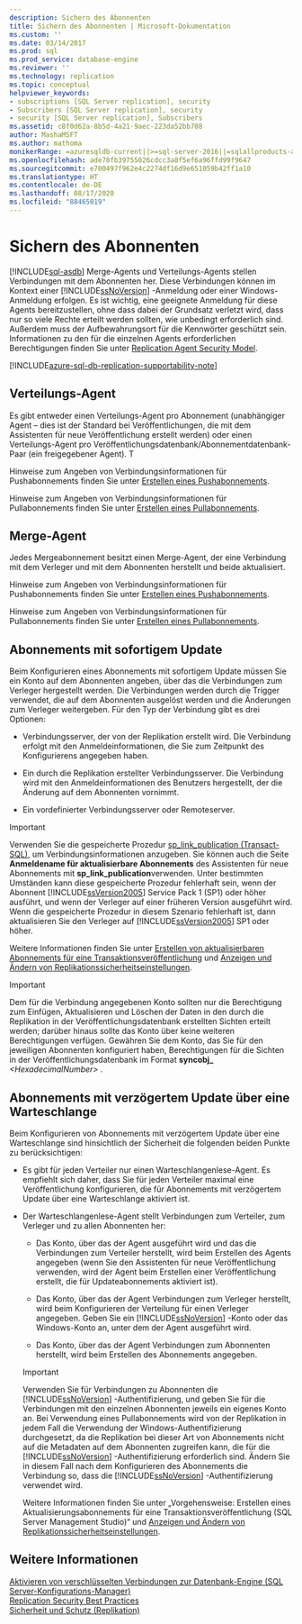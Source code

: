 ```yaml
---
description: Sichern des Abonnenten
title: Sichern des Abonnenten | Microsoft-Dokumentation
ms.custom: ''
ms.date: 03/14/2017
ms.prod: sql
ms.prod_service: database-engine
ms.reviewer: ''
ms.technology: replication
ms.topic: conceptual
helpviewer_keywords:
- subscriptions [SQL Server replication], security
- Subscribers [SQL Server replication], security
- security [SQL Server replication], Subscribers
ms.assetid: c8f0d62a-8b5d-4a21-9aec-223da52bb708
author: MashaMSFT
ms.author: mathoma
monikerRange: =azuresqldb-current||>=sql-server-2016||=sqlallproducts-allversions
ms.openlocfilehash: ade78fb39755026cdcc3a8f5ef6a96ffd99f9647
ms.sourcegitcommit: e700497f962e4c2274df16d9e651059b42ff1a10
ms.translationtype: HT
ms.contentlocale: de-DE
ms.lasthandoff: 08/17/2020
ms.locfileid: "88465019"
---
```

# <a name="secure-the-subscriber"></a>Sichern des Abonnenten
[!INCLUDE[sql-asdb](../../../includes/applies-to-version/sql-asdb.md)]
  Merge-Agents und Verteilungs-Agents stellen Verbindungen mit dem Abonnenten her. Diese Verbindungen können im Kontext einer [!INCLUDE[ssNoVersion](../../../includes/ssnoversion-md.md)] -Anmeldung oder einer Windows-Anmeldung erfolgen. Es ist wichtig, eine geeignete Anmeldung für diese Agents bereitzustellen, ohne dass dabei der Grundsatz verletzt wird, dass nur so viele Rechte erteilt werden sollten, wie unbedingt erforderlich sind. Außerdem muss der Aufbewahrungsort für die Kennwörter geschützt sein. Informationen zu den für die einzelnen Agents erforderlichen Berechtigungen finden Sie unter [Replication Agent Security Model](../../../relational-databases/replication/security/replication-agent-security-model.md).  

[!INCLUDE[azure-sql-db-replication-supportability-note](../../../includes/azure-sql-db-replication-supportability-note.md)]
  
## <a name="distribution-agent"></a>Verteilungs-Agent  
 Es gibt entweder einen Verteilungs-Agent pro Abonnement (unabhängiger Agent – dies ist der Standard bei Veröffentlichungen, die mit dem Assistenten für neue Veröffentlichung erstellt werden) oder einen Verteilungs-Agent pro Veröffentlichungsdatenbank/Abonnementdatenbank-Paar (ein freigegebener Agent). T  
  
 Hinweise zum Angeben von Verbindungsinformationen für Pushabonnements finden Sie unter [Erstellen eines Pushabonnements](../../../relational-databases/replication/create-a-push-subscription.md).  
  
 Hinweise zum Angeben von Verbindungsinformationen für Pullabonnements finden Sie unter [Erstellen eines Pullabonnements](../../../relational-databases/replication/create-a-pull-subscription.md).  
  
## <a name="merge-agent"></a>Merge-Agent  
 Jedes Mergeabonnement besitzt einen Merge-Agent, der eine Verbindung mit dem Verleger und mit dem Abonnenten herstellt und beide aktualisiert.  
  
 Hinweise zum Angeben von Verbindungsinformationen für Pushabonnements finden Sie unter [Erstellen eines Pushabonnements](../../../relational-databases/replication/create-a-push-subscription.md).  
  
 Hinweise zum Angeben von Verbindungsinformationen für Pullabonnements finden Sie unter [Erstellen eines Pullabonnements](../../../relational-databases/replication/create-a-pull-subscription.md).  
  
## <a name="immediate-updating-subscriptions"></a>Abonnements mit sofortigem Update  
 Beim Konfigurieren eines Abonnements mit sofortigem Update müssen Sie ein Konto auf dem Abonnenten angeben, über das die Verbindungen zum Verleger hergestellt werden. Die Verbindungen werden durch die Trigger verwendet, die auf dem Abonnenten ausgelöst werden und die Änderungen zum Verleger weitergeben. Für den Typ der Verbindung gibt es drei Optionen:  
  
-   Verbindungsserver, der von der Replikation erstellt wird. Die Verbindung erfolgt mit den Anmeldeinformationen, die Sie zum Zeitpunkt des Konfigurierens angegeben haben.  
  
-   Ein durch die Replikation erstellter Verbindungsserver. Die Verbindung wird mit den Anmeldeinformationen des Benutzers hergestellt, der die Änderung auf dem Abonnenten vornimmt.  
  
-   Ein vordefinierter Verbindungsserver oder Remoteserver.  
  
> [!IMPORTANT]  
>  Verwenden Sie die gespeicherte Prozedur [sp_link_publication &#40;Transact-SQL&#41;](../../../relational-databases/system-stored-procedures/sp-link-publication-transact-sql.md), um Verbindungsinformationen anzugeben. Sie können auch die Seite **Anmeldename für aktualisierbare Abonnements** des Assistenten für neue Abonnements mit **sp_link_publication**verwenden. Unter bestimmten Umständen kann diese gespeicherte Prozedur fehlerhaft sein, wenn der Abonnent [!INCLUDE[ssVersion2005](../../../includes/ssversion2005-md.md)] Service Pack 1 (SP1) oder höher ausführt, und wenn der Verleger auf einer früheren Version ausgeführt wird. Wenn die gespeicherte Prozedur in diesem Szenario fehlerhaft ist, dann aktualisieren Sie den Verleger auf [!INCLUDE[ssVersion2005](../../../includes/ssversion2005-md.md)] SP1 oder höher.  
  
 Weitere Informationen finden Sie unter [Erstellen von aktualisierbaren Abonnements für eine Transaktionsveröffentlichung](../../../relational-databases/replication/publish/create-an-updatable-subscription-to-a-transactional-publication.md) und [Anzeigen und Ändern von Replikationssicherheitseinstellungen](../../../relational-databases/replication/security/view-and-modify-replication-security-settings.md).  
  
> [!IMPORTANT]  
>  Dem für die Verbindung angegebenen Konto sollten nur die Berechtigung zum Einfügen, Aktualisieren und Löschen der Daten in den durch die Replikation in der Veröffentlichungsdatenbank erstellten Sichten erteilt werden; darüber hinaus sollte das Konto über keine weiteren Berechtigungen verfügen. Gewähren Sie dem Konto, das Sie für den jeweiligen Abonnenten konfiguriert haben, Berechtigungen für die Sichten in der Veröffentlichungsdatenbank im Format **syncobj_** _\<HexadecimalNumber>_ .  
  
## <a name="queued-updating-subscriptions"></a>Abonnements mit verzögertem Update über eine Warteschlange  
 Beim Konfigurieren von Abonnements mit verzögertem Update über eine Warteschlange sind hinsichtlich der Sicherheit die folgenden beiden Punkte zu berücksichtigen:  
  
-   Es gibt für jeden Verteiler nur einen Warteschlangenlese-Agent. Es empfiehlt sich daher, dass Sie für jeden Verteiler maximal eine Veröffentlichung konfigurieren, die für Abonnements mit verzögertem Update über eine Warteschlange aktiviert ist.  
  
-   Der Warteschlangenlese-Agent stellt Verbindungen zum Verteiler, zum Verleger und zu allen Abonnenten her:  
  
    -   Das Konto, über das der Agent ausgeführt wird und das die Verbindungen zum Verteiler herstellt, wird beim Erstellen des Agents angegeben (wenn Sie den Assistenten für neue Veröffentlichung verwenden, wird der Agent beim Erstellen einer Veröffentlichung erstellt, die für Updateabonnements aktiviert ist).  
  
    -   Das Konto, über das der Agent Verbindungen zum Verleger herstellt, wird beim Konfigurieren der Verteilung für einen Verleger angegeben. Geben Sie ein [!INCLUDE[ssNoVersion](../../../includes/ssnoversion-md.md)] -Konto oder das Windows-Konto an, unter dem der Agent ausgeführt wird.  
  
    -   Das Konto, über das der Agent Verbindungen zum Abonnenten herstellt, wird beim Erstellen des Abonnements angegeben.  
  
    > [!IMPORTANT]  
    >  Verwenden Sie für Verbindungen zu Abonnenten die [!INCLUDE[ssNoVersion](../../../includes/ssnoversion-md.md)] -Authentifizierung, und geben Sie für die Verbindungen mit den einzelnen Abonnenten jeweils ein eigenes Konto an. Bei Verwendung eines Pullabonnements wird von der Replikation in jedem Fall die Verwendung der Windows-Authentifizierung durchgesetzt, da die Replikation bei dieser Art von Abonnements nicht auf die Metadaten auf dem Abonnenten zugreifen kann, die für die [!INCLUDE[ssNoVersion](../../../includes/ssnoversion-md.md)] -Authentifizierung erforderlich sind. Ändern Sie in diesem Fall nach dem Konfigurieren des Abonnements die Verbindung so, dass die [!INCLUDE[ssNoVersion](../../../includes/ssnoversion-md.md)] -Authentifizierung verwendet wird.  
  
     Weitere Informationen finden Sie unter „Vorgehensweise: Erstellen eines Aktualisierungsabonnements für eine Transaktionsveröffentlichung (SQL Server Management Studio)“ und [Anzeigen und Ändern von Replikationssicherheitseinstellungen](../../../relational-databases/replication/security/view-and-modify-replication-security-settings.md).  
  
## <a name="see-also"></a>Weitere Informationen  
 [Aktivieren von verschlüsselten Verbindungen zur Datenbank-Engine &#40;SQL Server-Konfigurations-Manager&#41;](../../../database-engine/configure-windows/enable-encrypted-connections-to-the-database-engine.md)   
 [Replication Security Best Practices](../../../relational-databases/replication/security/replication-security-best-practices.md)   
 [Sicherheit und Schutz &#40;Replikation&#41;](../../../relational-databases/replication/security/view-and-modify-replication-security-settings.md)  
  
  
